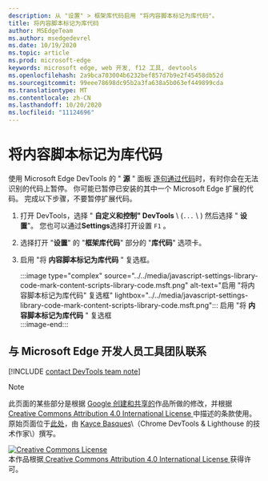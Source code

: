 ```yaml
---
description: 从 "设置" > 框架库代码启用 "将内容脚本标记为库代码"。
title: 将内容脚本标记为库代码
author: MSEdgeTeam
ms.author: msedgedevrel
ms.date: 10/19/2020
ms.topic: article
ms.prod: microsoft-edge
keywords: microsoft edge, web 开发, f12 工具, devtools
ms.openlocfilehash: 2a9bca703004b6232bef857d7b9e2f45458db52d
ms.sourcegitcommit: 99eee78698dc95b2a3fa638a5b063ef449899cda
ms.translationtype: MT
ms.contentlocale: zh-CN
ms.lasthandoff: 10/20/2020
ms.locfileid: "11124696"
---
```

<!-- Copyright Kayce Basques 

   Licensed under the Apache License, Version 2.0 (the "License");
   you may not use this file except in compliance with the License.
   You may obtain a copy of the License at

       https://www.apache.org/licenses/LICENSE-2.0

   Unless required by applicable law or agreed to in writing, software
   distributed under the License is distributed on an "AS IS" BASIS,
   WITHOUT WARRANTIES OR CONDITIONS OF ANY KIND, either express or implied.
   See the License for the specific language governing permissions and
   limitations under the License.  -->

# 将内容脚本标记为库代码  

使用 Microsoft Edge DevTools 的 " **源** " 面板 [逐句通过代码][DevToolsJavascriptStepThroughCode]时，有时你会在无法识别的代码上暂停。  你可能已暂停已安装的其中一个 Microsoft Edge 扩展的代码。  完成以下步骤，不要暂停扩展代码。  

1.  打开 DevTools，选择 " **自定义和控制" DevTools** \ (`...` \ ) 然后选择 " **设置**"。  您也可以通过**Settings**选择打开设置 `F1` 。  

1.  选择打开 "**设置**" 的 "**框架库代码**" 部分的 "**库代码**" 选项卡。  
1.  启用 "将 **内容脚本标记为库代码** " 复选框。  
    
    :::image type="complex" source="../../media/javascript-settings-library-code-mark-content-scripts-library-code.msft.png" alt-text="启用 &quot;将内容脚本标记为库代码&quot; 复选框" lightbox="../../media/javascript-settings-library-code-mark-content-scripts-library-code.msft.png":::
       启用 "将 **内容脚本标记为库代码** " 复选框  
    :::image-end:::  
    
## 与 Microsoft Edge 开发人员工具团队联系  

[!INCLUDE [contact DevTools team note](../../includes/contact-devtools-team-note.md)]  

<!-- links -->  

[DevToolsJavascriptStepThroughCode]: ../index.md#step-4-step-through-the-code "步骤4：逐句通过代码-开始在 Microsoft Edge DevTools 中调试 JavaScriptMicrosoft 文档"  

> [!NOTE]
> 此页面的某些部分是根据 [Google 创建和共享的][GoogleSitePolicies]作品所做的修改，并根据[ Creative Commons Attribution 4.0 International License ][CCA4IL]中描述的条款使用。  
> 原始页面位于[此处](https://developers.google.com/web/tools/chrome-devtools/javascript/guides/blackbox-chrome-extension-scripts)，由 [Kayce Basques][KayceBasques]\（Chrome DevTools \& Lighthouse 的技术作家\）撰写。  

[![Creative Commons License][CCby4Image]][CCA4IL]  
本作品根据[ Creative Commons Attribution 4.0 International License ][CCA4IL]获得许可。  

[CCA4IL]: https://creativecommons.org/licenses/by/4.0  
[CCby4Image]: https://i.creativecommons.org/l/by/4.0/88x31.png  
[GoogleSitePolicies]: https://developers.google.com/terms/site-policies  
[KayceBasques]: https://developers.google.com/web/resources/contributors/kaycebasques  
